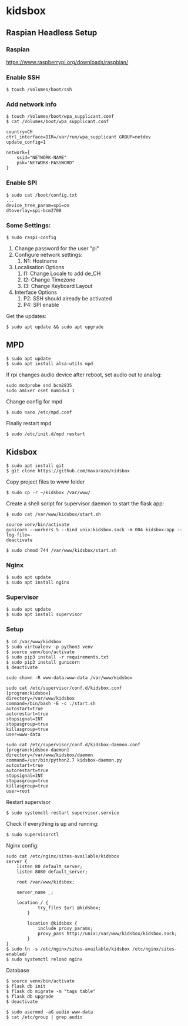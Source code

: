 # kidsbox

## Raspian Headless Setup

### Raspian
https://www.raspberrypi.org/downloads/raspbian/

### Enable SSH

```
$ touch /Volumes/boot/ssh
````

### Add network info
```
$ touch /Volumes/boot/wpa_supplicant.conf
$ cat /Volumes/boot/wpa_supplicant.conf

country=CH
ctrl_interface=DIR=/var/run/wpa_supplicant GROUP=netdev
update_config=1

network={
    ssid="NETWORK-NAME"
    psk="NETWORK-PASSWORD"
}

```

### Enable SPI
```
$ sudo cat /boot/config.txt
...
device_tree_param=spi=on
dtoverlay=spi-bcm2708
```

### Some Settings:
```
$ sudo raspi-config
```

1. Change password for the user "pi"
2. Configure network settings:
	1. N1: Hostname
3. Localisation Options
	1. I1: Change Locale to add de_CH
	2. I2: Change Timezone
	3. I3: Change Keyboard Layout
4. Interface Options
	1. P2: SSH should already be activated
	2. P4: SPI enable

Get the updates:
```
$ sudo apt update && sudo apt upgrade
```

## MPD
```
$ sudo apt update
$ sudo apt install alsa-utils mpd
````

If rpi changes audio device after reboot, set audio out to analog:

````
sudo modprobe snd bcm2835
sudo amixer cset numid=3 1
````

Change config for mpd
```
$ sudo nano /etc/mpd.conf
```

Finally restart mpd
```
$ sudo /etc/init.d/mpd restart
````

## Kidsbox
```
$ sudo apt install git
$ git clone https://github.com/mavarazo/kidsbox
```
Copy project files to www folder
```
$ sudo cp -r ~/kidsbox /var/www/
````

Create a shell script for supervisor daemon to start the flask app:
```
$ sudo cat /var/www/kidsbox/start.sh

source venv/bin/activate
gunicorn --workers 5 --bind unix:kidsbox.sock -m 004 kidsbox:app --log-file=-
deactivate

$ sudo chmod 744 /var/www/kidsbox/start.sh
```

### Nginx
````
$ sudo apt update
$ sudo apt install nginx
````

### Supervisor
```
$ sudo apt update
$ sudo apt install supervisor
```

### Setup
```
$ cd /var/www/kidsbox
$ sudo virtualenv -p python3 venv
$ source venv/bin/activate
$ sudo pip3 install -r requirements.txt
$ sudo pip3 install gunicorn
$ deactivate 
````

```
sudo chown -R www-data:www-data /var/www/kidsbox
````

```
sudo cat /etc/supervisor/conf.d/kidsbox.conf
[program:kidsbox]
directory=/var/www/kidsbox
command=/bin/bash -E -c ./start.sh
autostart=true
autorestart=true
stopsignal=INT
stopasgroup=true
killasgroup=true
user=www-data
````
```
sudo cat /etc/supervisor/conf.d/kidsbox-daemon.conf
[program:kidsbox-daemon]
directory=/var/www/kidsbox/daemon
command=/usr/bin/python2.7 kidsbox-daemon.py
autostart=true
autorestart=true
stopsignal=INT
stopasgroup=true
killasgroup=true
user=root
````

Restart supervisor
```
$ sudo systemctl restart supervisor.service
```

Check if everything is up and running:
```
$ sudo supervisorctl
```

Nginx config:
```
sudo cat /etc/nginx/sites-available/kidsbox
server {
	listen 80 default_server;
	listen 8080 default_server;

	root /var/www/kidsbox;

	server_name _;

	location / {
        	try_files $uri @kidsbox;
    	}

    	location @kidsbox {
        	include proxy_params;
        	proxy_pass http://unix:/var/www/kidsbox/kidsbox.sock;
    	}
}
$ sudo ln -s /etc/nginx/sites-available/kidsbox /etc/nginx/sites-enabled/
$ sudo systemctl reload nginx
```

Database
```
$ source venv/bin/activate
$ flask db init
$ flask db migrate -m "tags table"
$ flask db upgrade
$ deactivate
```

```
$ sudo usermod -aG audio www-data
$ cat /etc/group | grep audio
````





